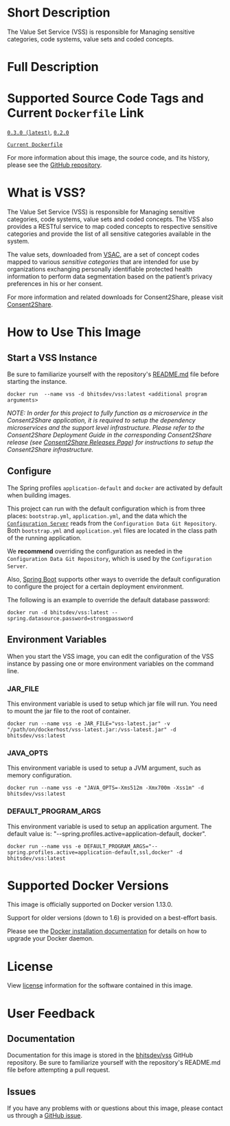 # Short Description

The Value Set Service (VSS) is responsible for Managing sensitive categories, code systems, value sets and coded concepts. 

# Full Description

# Supported Source Code Tags and Current `Dockerfile` Link

[`0.3.0 (latest)`](https://github.com/bhits-dev/vss/releases/tag/0.3.0), [`0.2.0`](https://github.com/bhits-dev/vss/releases/tag/0.2.0)


[`Current Dockerfile`](https://github.com/bhits-dev/vss/blob/master/vss/src/main/docker/Dockerfile)

For more information about this image, the source code, and its history, please see the [GitHub repository](https://github.com/bhits-dev/vss).

# What is VSS?

The Value Set Service (VSS) is responsible for Managing sensitive categories, code systems, value sets and coded concepts. The VSS also provides a RESTful service to map coded concepts to respective sensitive categories and provide the list of all sensitive categories available in the system.

The value sets, downloaded from [VSAC](https://vsac.nlm.nih.gov/), are a set of concept codes mapped to various *sensitive categories* that are intended for use by organizations exchanging personally identifiable protected health information to perform data segmentation based on the patient’s privacy preferences in his or her consent.

For more information and related downloads for Consent2Share, please visit [Consent2Share](https://bhits.github.io/consent2share/).

# How to Use This Image

## Start a VSS Instance

Be sure to familiarize yourself with the repository's [README.md](https://github.com/bhits-dev/vss) file before starting the instance.

`docker run  --name vss -d bhitsdev/vss:latest <additional program arguments>`

*NOTE: In order for this project to fully function as a microservice in the Consent2Share application, it is required to setup the dependency microservices and the support level infrastructure. Please refer to the Consent2Share Deployment Guide in the corresponding Consent2Share release (see [Consent2Share Releases Page](https://github.com/bhits-dev/consent2share/releases)) for instructions to setup the Consent2Share infrastructure.*
 
## Configure

The Spring profiles `application-default` and `docker` are activated by default when building images.

This project can run with the default configuration which is from three places: `bootstrap.yml`, `application.yml`, and the data which the [`Configuration Server`](https://github.com/bhits-dev/config-server) reads from the `Configuration Data Git Repository`. Both `bootstrap.yml` and `application.yml` files are located in the class path of the running application.

We **recommend** overriding the configuration as needed in the `Configuration Data Git Repository`, which is used by the `Configuration Server`.

Also, [Spring Boot](https://projects.spring.io/spring-boot/) supports other ways to override the default configuration to configure the project for a certain deployment environment. 

The following is an example to override the default database password:

`docker run -d bhitsdev/vss:latest --spring.datasource.password=strongpassword`

## Environment Variables

When you start the VSS image, you can edit the configuration of the VSS instance by passing one or more environment variables on the command line. 

### JAR_FILE

This environment variable is used to setup which jar file will run. You need to mount the jar file to the root of container.

`docker run --name vss -e JAR_FILE="vss-latest.jar" -v "/path/on/dockerhost/vss-latest.jar:/vss-latest.jar" -d bhitsdev/vss:latest`

### JAVA_OPTS 

This environment variable is used to setup a JVM argument, such as memory configuration.

`docker run --name vss -e "JAVA_OPTS=-Xms512m -Xmx700m -Xss1m" -d bhitsdev/vss:latest`

### DEFAULT_PROGRAM_ARGS 

This environment variable is used to setup an application argument. The default value is: "--spring.profiles.active=application-default, docker".

`docker run --name vss -e DEFAULT_PROGRAM_ARGS="--spring.profiles.active=application-default,ssl,docker" -d bhitsdev/vss:latest`

# Supported Docker Versions

This image is officially supported on Docker version 1.13.0.

Support for older versions (down to 1.6) is provided on a best-effort basis.

Please see the [Docker installation documentation](https://docs.docker.com/engine/installation/) for details on how to upgrade your Docker daemon.

# License

View [license](https://github.com/bhits-dev/vss/blob/master/LICENSE) information for the software contained in this image.

# User Feedback

## Documentation
 
Documentation for this image is stored in the [bhitsdev/vss](https://github.com/bhits-dev/vss) GitHub repository. Be sure to familiarize yourself with the repository's README.md file before attempting a pull request.

## Issues

If you have any problems with or questions about this image, please contact us through a [GitHub issue](https://github.com/bhits-dev/vss/issues).

